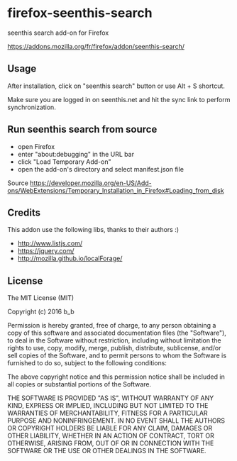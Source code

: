 firefox-seenthis-search
===========================

seenthis search add-on for Firefox

https://addons.mozilla.org/fr/firefox/addon/seenthis-search/

Usage
-----------------------

After installation, click on "seenthis search" button or use Alt + S shortcut.

Make sure you are logged in on seenthis.net and hit the sync link to perform synchronization.

Run seenthis search from source
-----------------------

* open Firefox
* enter "about:debugging" in the URL bar
* click "Load Temporary Add-on"
* open the add-on's directory and select manifest.json file

Source https://developer.mozilla.org/en-US/Add-ons/WebExtensions/Temporary_Installation_in_Firefox#Loading_from_disk

Credits
-----------------------

This addon use the following libs, thanks to their authors :)

* http://www.listjs.com/
* https://jquery.com/
* http://mozilla.github.io/localForage/

License
-----------------------

The MIT License (MIT)

Copyright (c) 2016 b_b

Permission is hereby granted, free of charge, to any person obtaining a copy of this software and associated documentation files (the "Software"), to deal in the Software without restriction, including without limitation the rights to use, copy, modify, merge, publish, distribute, sublicense, and/or sell copies of the Software, and to permit persons to whom the Software is furnished to do so, subject to the following conditions:

The above copyright notice and this permission notice shall be included in all copies or substantial portions of the Software.

THE SOFTWARE IS PROVIDED "AS IS", WITHOUT WARRANTY OF ANY KIND, EXPRESS OR IMPLIED, INCLUDING BUT NOT LIMITED TO THE WARRANTIES OF MERCHANTABILITY, FITNESS FOR A PARTICULAR PURPOSE AND NONINFRINGEMENT. IN NO EVENT SHALL THE AUTHORS OR COPYRIGHT HOLDERS BE LIABLE FOR ANY CLAIM, DAMAGES OR OTHER LIABILITY, WHETHER IN AN ACTION OF CONTRACT, TORT OR OTHERWISE, ARISING FROM, OUT OF OR IN CONNECTION WITH THE SOFTWARE OR THE USE OR OTHER DEALINGS IN THE SOFTWARE.